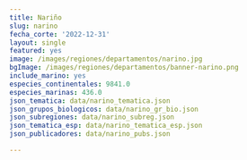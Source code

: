 ```yaml
---
title: Nariño
slug: narino
fecha_corte: '2022-12-31'
layout: single
featured: yes
image: /images/regiones/departamentos/narino.jpg
bgImage: /images/regiones/departamentos/banner-narino.png
include_marino: yes
especies_continentales: 9841.0
especies_marinas: 436.0
json_tematica: data/narino_tematica.json
json_grupos_biologicos: data/narino_gr_bio.json
json_subregiones: data/narino_subreg.json
json_tematica_esp: data/narino_tematica_esp.json
json_publicadores: data/narino_pubs.json

---
```



